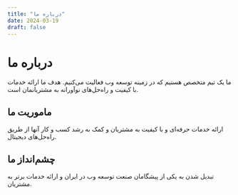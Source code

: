 ```yaml
---
title: "درباره ما"
date: 2024-03-19
draft: false
---
```


# درباره ما

ما یک تیم متخصص هستیم که در زمینه توسعه وب فعالیت می‌کنیم. هدف ما ارائه خدمات با کیفیت و راه‌حل‌های نوآورانه به مشتریانمان است.

## ماموریت ما

ارائه خدمات حرفه‌ای و با کیفیت به مشتریان و کمک به رشد کسب و کار آنها از طریق راه‌حل‌های دیجیتال.

## چشم‌انداز ما

تبدیل شدن به یکی از پیشگامان صنعت توسعه وب در ایران و ارائه خدمات برتر به مشتریان. 